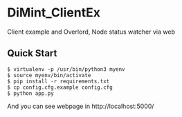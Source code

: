 # DiMint_ClientEx

Client example and Overlord, Node status watcher via web

## Quick Start
```
$ virtualenv -p /usr/bin/python3 myenv
$ source myenv/bin/activate
$ pip install -r requirements.txt
$ cp config.cfg.example config.cfg
$ python app.py
```
And you can see webpage in http://localhost:5000/
